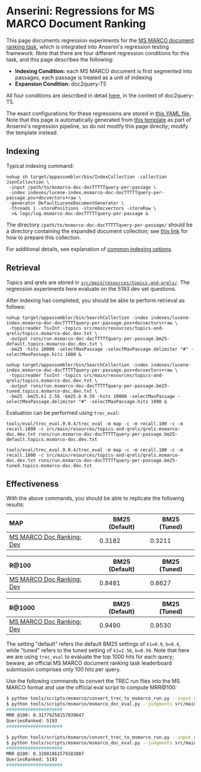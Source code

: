 # Anserini: Regressions for MS MARCO Document Ranking

This page documents regression experiments for the [MS MARCO document ranking task](https://github.com/microsoft/MSMARCO-Document-Ranking), which is integrated into Anserini's regression testing framework.
Note that there are four different regression conditions for this task, and this page describes the following:

+ **Indexing Condition:** each MS MARCO document is first segmented into passages, each passage is treated as a unit of indexing
+ **Expansion Condition:** doc2query-T5

All four conditions are described in detail [here](https://github.com/castorini/docTTTTTquery#replicating-ms-marco-document-ranking-results-with-anserini), in the context of doc2query-T5.

The exact configurations for these regressions are stored in [this YAML file](../src/main/resources/regression/msmarco-doc-docTTTTTquery-per-passage.yaml).
Note that this page is automatically generated from [this template](../src/main/resources/docgen/templates/msmarco-doc-docTTTTTquery-per-passage.template) as part of Anserini's regression pipeline, so do not modify this page directly; modify the template instead.

## Indexing

Typical indexing command:

```
nohup sh target/appassembler/bin/IndexCollection -collection JsonCollection \
 -input /path/to/msmarco-doc-docTTTTTquery-per-passage \
 -index indexes/lucene-index.msmarco-doc-docTTTTTquery-per-passage.pos+docvectors+raw \
 -generator DefaultLuceneDocumentGenerator \
 -threads 1 -storePositions -storeDocvectors -storeRaw \
  >& logs/log.msmarco-doc-docTTTTTquery-per-passage &
```

The directory `/path/to/msmarco-doc-docTTTTTquery-per-passage/` should be a directory containing the expanded document collection; see [this link](https://github.com/castorini/docTTTTTquery#replicating-ms-marco-document-ranking-results-with-anserini) for how to prepare this collection.

For additional details, see explanation of [common indexing options](common-indexing-options.md).

## Retrieval

Topics and qrels are stored in [`src/main/resources/topics-and-qrels/`](../src/main/resources/topics-and-qrels/).
The regression experiments here evaluate on the 5193 dev set questions.

After indexing has completed, you should be able to perform retrieval as follows:

```
nohup target/appassembler/bin/SearchCollection -index indexes/lucene-index.msmarco-doc-docTTTTTquery-per-passage.pos+docvectors+raw \
 -topicreader TsvInt -topics src/main/resources/topics-and-qrels/topics.msmarco-doc.dev.txt \
 -output runs/run.msmarco-doc-docTTTTTquery-per-passage.bm25-default.topics.msmarco-doc.dev.txt \
 -bm25 -hits 10000 -selectMaxPassage -selectMaxPassage.delimiter "#" -selectMaxPassage.hits 1000 &

nohup target/appassembler/bin/SearchCollection -index indexes/lucene-index.msmarco-doc-docTTTTTquery-per-passage.pos+docvectors+raw \
 -topicreader TsvInt -topics src/main/resources/topics-and-qrels/topics.msmarco-doc.dev.txt \
 -output runs/run.msmarco-doc-docTTTTTquery-per-passage.bm25-tuned.topics.msmarco-doc.dev.txt \
 -bm25 -bm25.k1 2.56 -bm25.b 0.59 -hits 10000 -selectMaxPassage -selectMaxPassage.delimiter "#" -selectMaxPassage.hits 1000 &
```

Evaluation can be performed using `trec_eval`:

```
tools/eval/trec_eval.9.0.4/trec_eval -m map -c -m recall.100 -c -m recall.1000 -c src/main/resources/topics-and-qrels/qrels.msmarco-doc.dev.txt runs/run.msmarco-doc-docTTTTTquery-per-passage.bm25-default.topics.msmarco-doc.dev.txt

tools/eval/trec_eval.9.0.4/trec_eval -m map -c -m recall.100 -c -m recall.1000 -c src/main/resources/topics-and-qrels/qrels.msmarco-doc.dev.txt runs/run.msmarco-doc-docTTTTTquery-per-passage.bm25-tuned.topics.msmarco-doc.dev.txt
```

## Effectiveness

With the above commands, you should be able to replicate the following results:

MAP                                     | BM25 (Default)| BM25 (Tuned)|
:---------------------------------------|-----------|-----------|
[MS MARCO Doc Ranking: Dev](https://github.com/microsoft/MSMARCO-Document-Ranking)| 0.3182    | 0.3211    |


R@100                                   | BM25 (Default)| BM25 (Tuned)|
:---------------------------------------|-----------|-----------|
[MS MARCO Doc Ranking: Dev](https://github.com/microsoft/MSMARCO-Document-Ranking)| 0.8481    | 0.8627    |


R@1000                                  | BM25 (Default)| BM25 (Tuned)|
:---------------------------------------|-----------|-----------|
[MS MARCO Doc Ranking: Dev](https://github.com/microsoft/MSMARCO-Document-Ranking)| 0.9490    | 0.9530    |

The setting "default" refers the default BM25 settings of `k1=0.9`, `b=0.4`, while "tuned" refers to the tuned setting of `k1=2.56`, `b=0.59`.
Note that here we are using `trec_eval` to evaluate the top 1000 hits for each query; beware, an official MS MARCO document ranking task leaderboard submission comprises only 100 hits per query.

Use the following commands to convert the TREC run files into the MS MARCO format and use the official eval script to compute MRR@100:

```bash
$ python tools/scripts/msmarco/convert_trec_to_msmarco_run.py --input runs/run.msmarco-doc-docTTTTTquery-per-passage.bm25-default.topics.msmarco-doc.dev.txt --output runs/run.msmarco-doc-docTTTTTquery-per-passage.bm25-default.topics.msmarco-doc.dev.msmarco.txt --k 100 --quiet
$ python tools/scripts/msmarco/msmarco_doc_eval.py --judgments src/main/resources/topics-and-qrels/qrels.msmarco-doc.dev.txt --run runs/run.msmarco-doc-docTTTTTquery-per-passage.bm25-default.topics.msmarco-doc.dev.msmarco.txt
#####################
MRR @100: 0.31779258157039647
QueriesRanked: 5193
#####################

$ python tools/scripts/msmarco/convert_trec_to_msmarco_run.py --input runs/run.msmarco-doc-docTTTTTquery-per-passage.bm25-tuned.topics.msmarco-doc.dev.txt --output runs/run.msmarco-doc-docTTTTTquery-per-passage.bm25-tuned.topics.msmarco-doc.dev.msmarco.txt --k 100 --quiet
$ python tools/scripts/msmarco/msmarco_doc_eval.py --judgments src/main/resources/topics-and-qrels/qrels.msmarco-doc.dev.txt --run runs/run.msmarco-doc-docTTTTTquery-per-passage.bm25-tuned.topics.msmarco-doc.dev.msmarco.txt
#####################
MRR @100: 0.32081861579183807
QueriesRanked: 5193
#####################
```